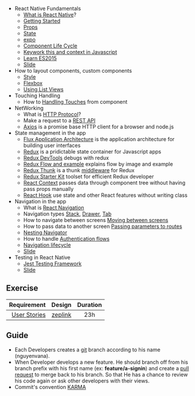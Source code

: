 - React Native Fundamentals
  - [What is React Native](http://reactnative.dev/)?
  - [Getting Started](http://reactnative.dev/docs/getting-started)
  - [Props](http://reactnative.dev/docs/props)
  - [State](http://reactnative.dev/docs/state)
  - [expo](https://docs.expo.io/versions/latest/)
  - [Component Life Cycle](http://projects.wojtekmaj.pl/react-lifecycle-methods-diagram/)
  - [Keywork this and context in Javascript](https://developer.mozilla.org/en-US/docs/Web/JavaScript/Reference/Operators/this#The_bind_method)
  - [Learn ES2015](https://babeljs.io/docs/en/learn/)
  - [Slide](https://docs.google.com/presentation/d/1DHTS009bCNaAi9I2AHvzCTkQhAnKTALErJmeufKwFqM/edit#slide=id.gc6f73a04f_0_0)
- How to layout components, custom components
  - [Style](http://reactnative.dev/docs/style)
  - [Flexbox](http://reactnative.dev/docs/flexbox)
  - [Using List Views](http://reactnative.dev/docs/using-a-listview)
- Touching Handling
  - How to [Handling Touches](http://reactnative.dev/docs/handling-touches) from component
- NetWorking
  - What is [HTTP Protocol](https://www.ibm.com/support/knowledgecenter/SSGMCP_5.2.0/com.ibm.cics.ts.internet.doc/topics/dfhtl29.html)?
  - Make a request to a [REST API](http://reactnative.dev/docs/network)
  - [Axios](https://github.com/axios/axios) is a promise base HTTP client for a browser and node.js
- State management in the app
  - [Flux Application Architecture](https://facebook.github.io/flux/) is the application architecture for building user interfaces
  - [Redux](https://github.com/reduxjs/redux) is a pridictable state container for Javascript apps
  - [Redux DevTools](https://github.com/reduxjs/redux-devtools) debugs with redux
  - [Redux Flow and example](https://github.com/LambdaSchool/Redux-Counter) explains flow by image and example
  - [Redux Thunk](https://github.com/reduxjs/redux-thunk) is a thunk [middleware](https://redux.js.org/advanced/middleware) for Redux
  - [Redux Starter Kit](https://redux-starter-kit.js.org/) toolset for efficient Redux developer
  - [React Context](https://reactjs.org/docs/context.html) passes data through component tree without having pass props manually
  -  [React Hook](https://reactjs.org/docs/hooks-intro.html) use state and other React features without writing class
- Navigation in the app
  - What is [React Navigation](https://reactnavigation.org/docs/getting-started/)
  - Navigation types [Stack](https://reactnavigation.org/docs/stack-navigator), [Drawer](https://reactnavigation.org/docs/drawer-based-navigation), [Tab](https://reactnavigation.org/docs/tab-based-navigation)
  - How to navigate between screens [Moving between screens](https://reactnavigation.org/docs/navigating)
  - How to pass data to another screen [Passing parameters to routes](https://reactnavigation.org/docs/params)
  - [Nesting Navigator](https://reactnavigation.org/docs/nesting-navigators)
  - How to handle [Authentication flows](https://reactnavigation.org/docs/auth-flow/)
  - [Navigation lifecycle](https://reactnavigation.org/docs/en/navigation-lifecycle.html)
  - [Slide](https://docs.google.com/presentation/d/1DHTS009bCNaAi9I2AHvzCTkQhAnKTALErJmeufKwFqM/edit#slide=id.gc6f73a04f_0_20)
- Testing in React Native
  -  [Jest Testing Framework](https://jestjs.io/docs/en/getting-started)
  -  [Slide](https://docs.google.com/presentation/d/1JdQVmI24Je26pm_hPaEq9rAsvzgCQWIpfjsbWXtUR0U/edit#slide=id.g54b78a3505_0_90)


## Exercise
| Requirement | Design           | Duration  |
| ----------------:|:---------:|:---------:|
| [User Stories](https://docs.google.com/spreadsheets/d/1rnPP-SK3pe9QkOlUQt_OvR5o1DdM4MeOiNwldR95f50/edit?usp=sharing)| [zeplink](https://app.zeplin.io/project/5d1cd0014200a559821a9531)         | 23h  |


## Guide
- Each Developers creates a [git](https://git-scm.com/docs) branch according to his name (nguyenvana).
- When Developer develops a new feature. He should branch off from his branch prefix with his first name (ex: **feature/a-signin**) and create a [pull request](https://confluence.atlassian.com/bitbucket/create-a-pull-request-945541466.html) to merge back to his branch. So that He has a chance to review his code again or ask other developers with their views.
- Commit's convention [KARMA](http://karma-runner.github.io/3.0/dev/git-commit-msg.html)

[](https://i.imgur.com/JrHo4cU.png)
